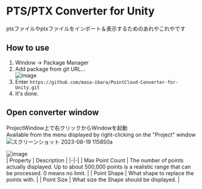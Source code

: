 # PTS/PTX Converter for Unity
ptsファイルやptxファイルをインポート＆表示するためのあれやこれやです  
  
## How to use  
1. Window -> Package Manager  
2. Add package from git URL...  
![image](https://github.com/masa-ibara/PointCloud-Converter-for-Unity/assets/45252271/8419a6da-5e3e-4ee8-9169-604f5800a9f1)  
3. Enter `https://github.com/masa-ibara/PointCloud-Converter-for-Unity.git`  
4. It's done.

## Open converter window
ProjectWindow上で右クリックからWindowを起動  
Available from the menu displayed by right-clicking on the "Project" window  
![スクリーンショット 2023-08-19 115850a](https://github.com/masa-ibara/PointCloud-Converter-for-Unity/assets/45252271/34d05992-7a6c-4ff3-abef-1cf066ddd72b)  

![image](https://github.com/masa-ibara/PointCloud-Converter-for-Unity/assets/45252271/ac3aa0c2-6770-4e46-91d0-0db164c461b8)  
| Property | Description |
|-|-|
| Max Point Count | The number of points actually displayed. Up to about 500,000 points is a realistic range that can be processed. 0 means no limit. |
| Point Shape | What shape to replace the points with. |
| Point Size | What size the Shape should be displayed. |
